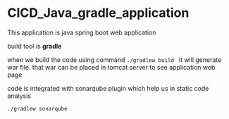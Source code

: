 # CICD_Java_gradle_application

This application is java spring boot web application  

build tool is **gradle**

when we build the code using command ```./gradlew build ``` it will generate war file. that war can be placed in tomcat server to see application web page

code is integrated with sonarqube plugin which help us in static code analysis 

``` ./gradlew sonarqube ```

